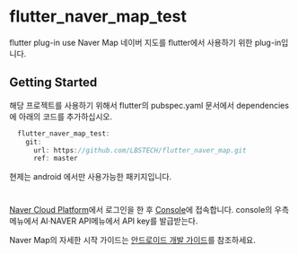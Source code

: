 # flutter_naver_map_test

flutter plug-in use Naver Map
네이버 지도를 flutter에서 사용하기 위한 plug-in입니다.

## Getting Started

해당 프로젝트를 사용하기 위해서 flutter의 
pubspec.yaml 문서에서 dependencies 에 아래의 코드를 추가하십시오.

```dart
  flutter_naver_map_test:
    git:
      url: https://github.com/LBSTECH/flutter_naver_map.git
      ref: master
```

현제는 android 에서만 사용가능한 패키지입니다.
#
[Naver Cloud Platform][]에서 로그인을 한 후 [Console][]에 접속합니다. console의 우측메뉴에서 AI·NAVER API메뉴에서 
API key를 발급받는다. 

Naver Map의 자세한 시작 가이드는 [안드로이드 개발 가이드][]를 참조하세요.

[Naver Cloud Platform]: https://www.ncloud.com/
[Console]: https://console.ncloud.com/dashboard
[안드로이드 개발 가이드]: https://navermaps.github.io/android-map-sdk/guide-ko/0.html

